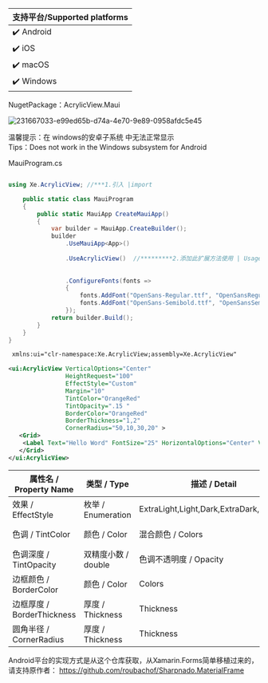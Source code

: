 
|支持平台/Supported platforms        |
|----------------------------|
| :heavy_check_mark: Android | 
| :heavy_check_mark: iOS     |
| :heavy_check_mark: macOS   |
| :heavy_check_mark: Windows |


NugetPackage：AcrylicView.Maui

![231667033-e99ed65b-d74a-4e70-9e89-0958afdc5e45](https://github.com/sswi/AcrylicView.MAUI/assets/39110708/1e05f06c-7d43-403a-8f83-74d9436c44f3)

温馨提示：在 windows的安卓子系统 中无法正常显示  
Tips：Does not work in the Windows subsystem for Android   

MauiProgram.cs

```csharp

using Xe.AcrylicView; //***1.引入 |import

    public static class MauiProgram
    {
        public static MauiApp CreateMauiApp()
        {
            var builder = MauiApp.CreateBuilder();
            builder
                .UseMauiApp<App>()
                
                .UseAcrylicView()  //*********2.添加此扩展方法使用 | Usage
                
                
                .ConfigureFonts(fonts =>
                {
                    fonts.AddFont("OpenSans-Regular.ttf", "OpenSansRegular");
                    fonts.AddFont("OpenSans-Semibold.ttf", "OpenSansSemibold");
                });
            return builder.Build();
        }
    }
}
```



 
```xml
 xmlns:ui="clr-namespace:Xe.AcrylicView;assembly=Xe.AcrylicView" 

<ui:AcrylicView VerticalOptions="Center"  
                HeightRequest="100"  
                EffectStyle="Custom"    
                Margin="10"  
                TintColor="OrangeRed" 
                TintOpacity=".15 "  
                BorderColor="OrangeRed" 
                BorderThickness="1,2" 
                CornerRadius="50,10,30,20" >           
   <Grid>
    <Label Text="Hello Word" FontSize="25" HorizontalOptions="Center" VerticalOptions="Center" TextColor="OrangeRed"/>    
   </Grid>
</ui:AcrylicView>
```

| 属性名 / Property Name  | 类型 / Type | 描述 / Detail | 默认值 / Default |
| ------------- | ------------- | ------------- | ------------- |
| 效果 / EffectStyle  | 枚举 / Enumeration  | ExtraLight,Light,Dark,ExtraDark,Custom  | 亮效果 / Light |
| 色调 / TintColor | 颜色 / Color  | 混合颜色 / Colors | 透明色 / Transparent |
| 色调深度 / TintOpacity | 双精度小数 / double  | 色调不透明度 / Opacity | 透明 / 0.0 |
| 边框颜色 / BorderColor | 颜色 / Color  | Colors | 透明色 / Transparent |
| 边框厚度 / BorderThickness | 厚度 / Thickness  | Thickness | 无边框 / Thickness(0) |
| 圆角半径 / CornerRadius | 厚度 / Thickness  | Thickness | 直角 / Thickness(0) |

Android平台的实现方式是从这个仓库获取，从Xamarin.Forms简单移植过来的，请支持原作者：
https://github.com/roubachof/Sharpnado.MaterialFrame

